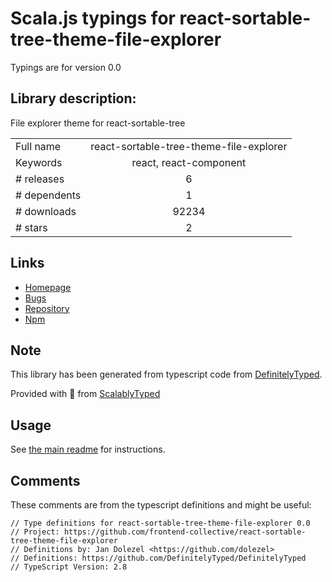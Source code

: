 
# Scala.js typings for react-sortable-tree-theme-file-explorer

Typings are for version 0.0

## Library description:
File explorer theme for react-sortable-tree

|                    |                 |
| ------------------ | :-------------: |
| Full name          | react-sortable-tree-theme-file-explorer |
| Keywords           | react, react-component |
| # releases         | 6 |
| # dependents       | 1 |
| # downloads        | 92234 |
| # stars            | 2 |

## Links
- [Homepage](https://github.com/frontend-collective/react-sortable-tree-theme-file-explorer)
- [Bugs](https://github.com/frontend-collective/react-sortable-tree-theme-file-explorer/issues)
- [Repository](https://github.com/frontend-collective/react-sortable-tree-theme-file-explorer)
- [Npm](https://www.npmjs.com/package/react-sortable-tree-theme-file-explorer)
    


## Note
This library has been generated from typescript code from [DefinitelyTyped](https://definitelytyped.org).

Provided with :purple_heart: from [ScalablyTyped](https://github.com/oyvindberg/ScalablyTyped)

## Usage
See [the main readme](../../readme.md) for instructions.

## Comments

These comments are from the typescript definitions and might be useful:
```
// Type definitions for react-sortable-tree-theme-file-explorer 0.0
// Project: https://github.com/frontend-collective/react-sortable-tree-theme-file-explorer
// Definitions by: Jan Dolezel <https://github.com/dolezel>
// Definitions: https://github.com/DefinitelyTyped/DefinitelyTyped
// TypeScript Version: 2.8

```

